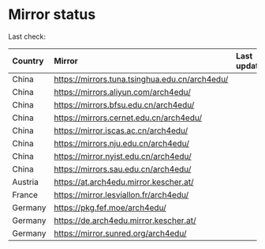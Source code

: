 <script src="./time.js"></script>
# Mirror status
Last check: <script type="text/javascript">localize(1722057545.4663577);</script>

|Country|Mirror|Last update|
|:------|:-----|:----------|
|China|https://mirrors.tuna.tsinghua.edu.cn/arch4edu/|<script type="text/javascript">localize(1722018743);</script>|
|China|https://mirrors.aliyun.com/arch4edu/|<script type="text/javascript">localize(1722018743);</script>|
|China|https://mirrors.bfsu.edu.cn/arch4edu/|<script type="text/javascript">localize(1722018743);</script>|
|China|https://mirrors.cernet.edu.cn/arch4edu/|<script type="text/javascript">localize(1722018743);</script>|
|China|https://mirror.iscas.ac.cn/arch4edu/|<script type="text/javascript">localize(1722018743);</script>|
|China|https://mirrors.nju.edu.cn/arch4edu/|<script type="text/javascript">localize(1721932481);</script>|
|China|https://mirror.nyist.edu.cn/arch4edu/|<script type="text/javascript">localize(1721975726);</script>|
|China|https://mirrors.sau.edu.cn/arch4edu/|<script type="text/javascript">localize(1722018743);</script>|
|Austria|https://at.arch4edu.mirror.kescher.at/|<script type="text/javascript">localize(1722018743);</script>|
|France|https://mirror.lesviallon.fr/arch4edu/|<script type="text/javascript">localize(1722018743);</script>|
|Germany|https://pkg.fef.moe/arch4edu/|<script type="text/javascript">localize(1722018743);</script>|
|Germany|https://de.arch4edu.mirror.kescher.at/|<script type="text/javascript">localize(1722018743);</script>|
|Germany|https://mirror.sunred.org/arch4edu/|<script type="text/javascript">localize(1722018743);</script>|

<script src="./tablefilter/tablefilter.js"></script>
<script src="./table.js"></script>